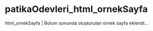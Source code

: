 # patikaOdevleri_html_ornekSayfa
html_ornekSayfa | Bolum sonunda oluşturulan ornek sayfa eklendi...
